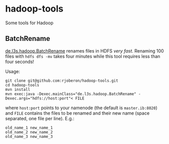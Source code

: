 hadoop-tools
============

Some tools for Hadoop

## BatchRename 

[de.l3s.hadoop.BatchRename](src/main/java/de/l3s/hadoop/BatchRename.java)
renames files in HDFS *very fast*. Renaming 100 files with `hdfs dfs
-mv` takes four minutes while this tool requires less than four
seconds!

Usage:

```shell
git clone git@github.com:rjoberon/hadoop-tools.git
cd hadoop-tools
mvn install
mvn exec:java -Dexec.mainClass="de.l3s.hadoop.BatchRename" -Dexec.args="hdfs://host:port"< FILE
```

where `host:port` points to your namenode (the default is
`master.ib:8020`) and `FILE` contains the files to be renamed and
their new name (space separated, one file per line). E.g.:

```
old_name_1 new_name_1
old_name_2 new_name_2
old_name_3 new_name_3
```

